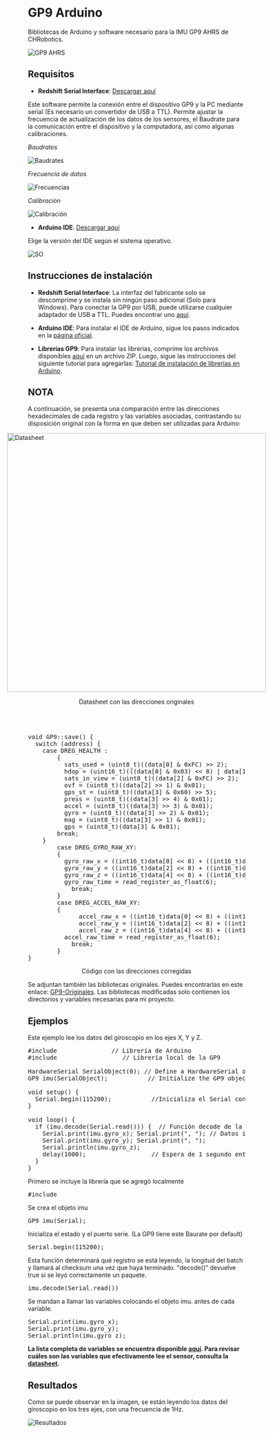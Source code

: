 # GP9 Arduino
Bibliotecas de Arduino y software necesario para la IMU GP9 AHRS de CHRobotics.

![GP9 AHRS](https://github.com/Frunk98/GP9_Arduino/blob/main/Imagenes/gp9.png)

## Requisitos  
- **Redshift Serial Interface**: [Descargar aquí](https://www.pololu.com/file/0J1934/SerialInterface_V3-1-5_8-08-2018.zip)

Este software permite la conexión entre el dispositivo GP9 y la PC mediante serial (Es necesario un convertidor de USB a TTL). Permite ajustar la frecuencia de actualización de los datos de los sensores, el Baudrate para la comunicación entre el dispositivo y la computadora, así como algunas calibraciones.

*Baudrates*

![Baudrates](https://github.com/Frunk98/GP9_Arduino/blob/main/Imagenes/rs2.png)

*Frecuencia de datos*

![Frecuencias](https://github.com/Frunk98/GP9_Arduino/blob/main/Imagenes/FR.png)

*Calibración*

![Calibración](https://github.com/Frunk98/GP9_Arduino/blob/main/Imagenes/cal.png)

- **Arduino IDE**: [Descargar aquí](https://github.com/Frunk98/GP9_Arduino/blob/main/FR.png)

Elige la versión del IDE según el sistema operativo.

![SO](https://github.com/Frunk98/GP9_Arduino/blob/main/Imagenes/ard.png)

## Instrucciones de instalación

- **Redshift Serial Interface**: La interfaz del fabricante solo se descomprime y se instala sin ningún paso adicional (Solo para Windows). Para conectar la GP9 por USB, puede utilizarse cualquier adaptador de USB a TTL. Puedes encontrar uno [aquí](https://a.co/d/9Ex6gT6).

- **Arduino IDE**: Para instalar el IDE de Arduino, sigue los pasos indicados en la [página oficial](https://www.arduino.cc/en/software).

- **Librerías GP9**: Para instalar las librerías, comprime los archivos disponibles [aquí](https://github.com/Frunk98/GP9_Arduino/tree/main/GP9-modificados) en un archivo ZIP. Luego, sigue las instrucciones del siguiente tutorial para agregarlas: [Tutorial de instalación de librerías en Arduino](https://www.youtube.com/watch?v=CK1THPvw77M&t=343s).

## __**NOTA**__

A continuación, se presenta una comparación entre las direcciones hexadecimales de cada registro y las variables asociadas, contrastando su disposición original con la forma en que deben ser utilizadas para Arduino:

<div style="display: flex; flex-direction: column; align-items: center;">
    <!-- Primera imagen con pie de imagen -->
    <div style="margin-bottom: 20px;">
        <img src="https://github.com/Frunk98/GP9_Arduino/blob/main/Imagenes/datas.png" alt="Datasheet" style="width: 600px;" />
        <p style="text-align: center;">Datasheet con las direcciones originales</p>
    </div>
</div>
<br>
<pre>
void GP9::save() {
  switch (address) {
    case DREG_HEALTH :
        {
          sats_used = (uint8_t)((data[0] & 0xFC) >> 2);
          hdop = (uint16_t)(((data[0] & 0x03) << 8) | data[1]);
          sats_in_view = (uint8_t)((data[2] & 0xFC) >> 2);
          ovf = (uint8_t)((data[2] >> 1) & 0x01);
          gps_st = (uint8_t)((data[3] & 0x60) >> 5);
          press = (uint8_t)((data[3] >> 4) & 0x01);
          accel = (uint8_t)((data[3] >> 3) & 0x01);
          gyro = (uint8_t)((data[3] >> 2) & 0x01);
          mag = (uint8_t)((data[3] >> 1) & 0x01);
          gps = (uint8_t)(data[3] & 0x01);
        break;  
    }
        case DREG_GYRO_RAW_XY:
        {
          gyro_raw_x = ((int16_t)data[0] << 8) + ((int16_t)data[1] << 8);
          gyro_raw_y = ((int16_t)data[2] << 8) + ((int16_t)data[3] << 8);
          gyro_raw_z = ((int16_t)data[4] << 8) + ((int16_t)data[5] << 8);
          gyro_raw_time = read_register_as_float(6);
            break;
        }
        case DREG_ACCEL_RAW_XY:
        {
              accel_raw_x = ((int16_t)data[0] << 8) + ((int16_t)data[1] << 8);
              accel_raw_y = ((int16_t)data[2] << 8) + ((int16_t)data[3] << 8);
              accel_raw_z = ((int16_t)data[4] << 8) + ((int16_t)data[5] << 8);
          accel_raw_time = read_register_as_float(6);
            break;
        }
}</pre>
<p style="text-align: center;">Código con las direcciones corregidas</p>

<p>Se adjuntan también las bibliotecas originales.
Puedes encontrarlas en este enlace: <a href="https://github.com/Frunk98/GP9_Arduino">GP9-Originales</a>. Las bibliotecas modificadas solo contienen los directorios y variables necesarias para mi proyecto.</p>

## Ejemplos

Este ejemplo lee los datos del giroscopio en los ejes X, Y y Z.

<pre>
#include <Arduino.h>              // Librería de Arduino
#include <GP94.h>                 // Librería local de la GP9

HardwareSerial SerialObject(0); // Define a HardwareSerial object for Serial 0
GP9 imu(SerialObject);           // Initialize the GP9 object with the SerialObject

void setup() {
  Serial.begin(115200);           //Inicializa el Serial con el Baudrate deseado
}

void loop() {
  if (imu.decode(Serial.read())) {  // Función decode de la librería GP9 
    Serial.print(imu.gyro_x); Serial.print(", "); // Datos inerciales
    Serial.print(imu.gyro_y); Serial.print(", ");
    Serial.println(imu.gyro_z);
    delay(1000);                  // Espera de 1 segundo entre lecturas
  }
}</pre>

Primero se incluye la librería que se agregó localmente

<pre>
#include <GP94.h>            
</pre>

Se crea el objeto imu

<pre>
GP9 imu(Serial);               
</pre>

Inicializa el estado y el puerto serie. (La GP9 tiene este Baurate por default)

<pre>
Serial.begin(115200);                
</pre>

Esta función determinará qué registro se está leyendo, la longitud del batch y llamará al checksum una vez que haya terminado. "decode()" devuelve true si se leyó correctamente un paquete.

<pre>
imu.decode(Serial.read())              
</pre>

Se mandan a llamar las variables colocando el objeto imu. antes de cada variable.

<pre>
Serial.print(imu.gyro_x);
Serial.print(imu.gyro_y); 
Serial.println(imu.gyro_z);        
</pre>

__**<p>La lista completa de variables se encuentra disponible <a href="https://github.com/Frunk98/GP9_Arduino/blob/main/GP9-original/GP94.cpp">aquí</a>. Para revisar cuáles son las variables que efectivamente lee el sensor, consulta la <a href="https://github.com/Frunk98/GP9_Arduino/blob/main/Docs/GP9_datasheet.pdf">datasheet</a>.</p>**__

## Resultados

Como se puede observar en la imagen, se están leyendo los datos del giroscopio en los tres ejes, con una frecuencia de 1Hz.

![Resultados](https://github.com/Frunk98/GP9_Arduino/blob/main/Imagenes/Res.png)
